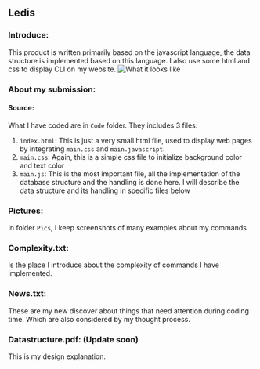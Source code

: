 ## Ledis

### Introduce:
This product is written primarily based on the javascript language, the data structure is implemented based on this language. I also use some html and css to display CLI on my website.
![What it looks like](../Pics/hello.png)

### About my submission:
#### Source:
What I have coded are in `Code` folder. They includes 3 files:
1. `index.html`:
This is just a very small html file, used to display web pages by integrating `main.css` and `main.javascript`.
2. `main.css`:
Again, this is a simple css file to initialize background color and text color
3. `main.js`:
This is the most important file, all the implementation of the database structure and the handling is done here.
I will describe the data structure and its handling in specific files below

### Pictures:
In folder `Pics`, I keep screenshots of many examples about my commands

### Complexity.txt:
Is the place I introduce about the complexity of commands I have implemented.

### News.txt:
These are my new discover about things that need attention during coding time. Which are also considered by my thought process.

### Datastructure.pdf: (Update soon)
This is my design explanation.